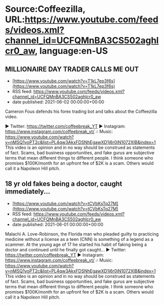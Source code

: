 # Source:Coffeezilla, URL:https://www.youtube.com/feeds/videos.xml?channel_id=UCFQMnBA3CS502aghlcr0_aw, language:en-US

## MILLIONAIRE DAY TRADER CALLS ME OUT
 - [https://www.youtube.com/watch?v=T1kL7ep3f6s](https://www.youtube.com/watch?v=T1kL7ep3f6s)
 - RSS feed: https://www.youtube.com/feeds/videos.xml?channel_id=UCFQMnBA3CS502aghlcr0_aw
 - date published: 2021-06-02 00:00:00+00:00

Cameron Fous defends his forex trading bot and talks about the Coffeezilla video. 

► Twitter: https://twitter.com/coffeebreak_YT
► Instagram: https://www.instagram.com/coffeebreak_yt/
🎶 Music: https://www.youtube.com/watch?v=nMSQ1yoPT2c&list=PL4qw3AkxFDSNhEgawXD1j6r0iN1072XIB&index=1
This video is an opinion and in no way should be construed as statements of fact. Scams, bad business opportunities, and fake gurus are subjective terms that mean different things to different people. I think someone who promises $100K/month for an upfront fee of $2K is a scam. Others would call it a Napoleon Hill pitch.

## 18 yr old fakes being a doctor, caught immediately...
 - [https://www.youtube.com/watch?v=tCVbKsTq27M](https://www.youtube.com/watch?v=tCVbKsTq27M)
 - RSS feed: https://www.youtube.com/feeds/videos.xml?channel_id=UCFQMnBA3CS502aghlcr0_aw
 - date published: 2021-06-01 00:00:00+00:00

Malachi A. Love-Robinson, the Florida man who pleaded guilty to practicing medicine without a license as a teen (CNN) is something of a legend as a scammer. At the young age of 17 he started his habit of faking being a doctor and continued until he finally got caught...
► Twitter: https://twitter.com/coffeebreak_YT
► Instagram: https://www.instagram.com/coffeebreak_yt/
🎶 Music: https://www.youtube.com/watch?v=nMSQ1yoPT2c&list=PL4qw3AkxFDSNhEgawXD1j6r0iN1072XIB&index=1
This video is an opinion and in no way should be construed as statements of fact. Scams, bad business opportunities, and fake gurus are subjective terms that mean different things to different people. I think someone who promises $100K/month for an upfront fee of $2K is a scam. Others would call it a Napoleon Hill pitch.

